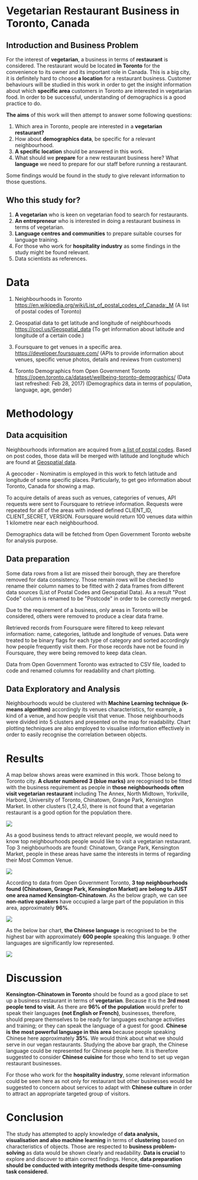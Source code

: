 # Vegetarian Restaurant Business in Toronto, Canada

## Introduction and Business Problem

For the interest of __vegetarian__, a business in terms of __restaurant__ is considered. The restaurant would be located __in Toronto__ for the convenience to its owner and its important role in Canada. This is a big city, it is definitely hard to choose __a location__ for a restaurant business. Customer behaviours will be studied in this work in order to get the insight information about which __specific area__ customers in Toronto are interested in vegetarian food. In order to be successful, understanding of demographics is a good practice to do. 

__The aims__ of this work will then attempt to answer some following questions:

1. Which area in Toronto, people are interested in a __vegetarian restaurant?__
1. How about __demographics data__, be specific for a relevant neighbourhood.
1. __A specific location__ should be answered in this work.
1. What should we __prepare__ for a new restaurant business here? What __language__ we need to prepare for our staff before running a restaurant.

Some findings would be found in the study to give relevant information to those questions.

## Who this study for?

1. __A vegetarian__ who is keen on vegetarian food to search for restaurants.
1. __An entrepreneur__ who is interested in doing a restaurant business in terms of vegetarian.
1. __Language centres and communities__ to prepare suitable courses for language training. 
1. For those who work for __hospitality industry__ as some findings in the study might be found relevant.
1. Data scientists as references.

# Data

1. Neighbourhoods in Toronto
https://en.wikipedia.org/wiki/List_of_postal_codes_of_Canada:_M (A list of postal codes of Toronto)

2. Geospatial data to get latitude and longitude of neighbourhoods
https://cocl.us/Geospatial_data (To get information about latitude and longitude of a certain code.)

3. Foursquare to get venues in a specific area. 
https://developer.foursquare.com/ (APIs to provide information about venues, specific venue photos, details and reviews from customers)

4. Toronto Demographics from Open Government Toronto
https://open.toronto.ca/dataset/wellbeing-toronto-demographics/ (Data last refreshed: Feb 28, 2017) (Demographics data in terms of population, language, age, gender)

# Methodology

## Data acquisition

Neighbourhoods information are acquired from <a href="https://en.wikipedia.org/wiki/List_of_postal_codes_of_Canada:_M">a list of postal codes</a>. Based on post codes, those data will be merged with latitude and longitude which are found at <a href="https://cocl.us/Geospatial_data">Geospatial data</a>.

A geocoder - Nominatim is employed in this work to fetch latitude and longitude of some specific places. Particularly, to get geo information about Toronto, Canada for showing a map.

To acquire details of areas such as venues, categories of venues, API requests were sent to Foursquare to retrieve information. Requests were repeated for all of the areas with indeed defined CLIENT_ID, CLIENT_SECRET, VERSION. Foursquare would return 100 venues data within 1 kilometre near each neighbourhood.

Demographics data will be fetched from Open Government Toronto website for analysis purpose. 


## Data preparation

Some data rows from a list are missed their borough, they are therefore removed for data consistency. Those remain rows will be checked to rename their column names to be fitted with 2 data frames from different data sources (List of Postal Codes and Geospatial Data). As a result "Post Code" column is renamed to be "Postcode" in order to be correctly merged. 

Due to the requirement of a business, only areas in Toronto will be considered, others were removed to produce a clear data frame. 

Retrieved records from Foursquare were filtered to keep relevant information: name, categories, latitude and longitude of venues. Data were treated to be binary flags for each type of category and sorted accordingly how people frequently visit them. For those records have not be found in Foursquare, they were being removed to keep data clean. 

Data from Open Government Toronto was extracted to CSV file, loaded to code and renamed columns for readability and chart plotting.


## Data Exploratory and Analysis

Neighbourhoods would be clustered with __Machine Learning technique (k-means algorithm)__ accordingly its venues characteristics, for example, a kind of a venue, and how people visit that venue. Those neighbourhoods were divided into 5 clusters and presented on the map for readability. Chart plotting techniques are also employed to visualise information effectively in order to easily recognise the correlation between objects.

# Results

A map below shows areas were examined in this work. Those belong to Toronto city. __A cluster numbered 3 (blue marks)__ are recognised to be fitted with the business requirement as people in __those neighbourhoods often visit vegetarian restaurant__ including The Annex, North Midtown, Yorkville, Harbord, University of Toronto, Chinatown, Grange Park, Kensington Market. In other clusters (1,2,4,5), there is not found that a vegetarian restaurant is a good option for the population there. 

<img src="https://github.com/wil-di-venezia/applied-data-science/blob/master/assets/map.png" />

As a good business tends to attract relevant people, we would need to know top neighbourhoods people would like to visit a vegetarian restaurant. Top 3 neighbourhoods are found: Chinatown, Grange Park, Kensington Market, people in these areas have same the interests in terms of regarding their Most Common Venue. 

<img src="https://github.com/wil-di-venezia/applied-data-science/blob/master/assets/top_vegan_restaurant_venues.png" />

According to data from Open Government Toronto, __3 top neighbourhoods found (Chinatown, Grange Park, Kensington Market) are belong to JUST one area named Kensington-Chinatown__. As the below graph, we can see __non-native speakers__ have occupied a large part of the population in this area, approximately __96%__. 

<img src="https://github.com/wil-di-venezia/applied-data-science/blob/master/assets/population.png" />

As the below bar chart, __the Chinese language__ is recognised to be the highest bar with approximately __600 people__ speaking this language. 9 other languages are significantly low represented. 

<img src="https://github.com/wil-di-venezia/applied-data-science/blob/master/assets/languages.png" />

# Discussion

__Kensington-Chinatown in Toronto__ should be found as a good place to set up a business restaurant in terms of __vegetarian__. Because it is the __3rd most people tend to visit__. As there are __96% of the population__ would prefer to speak their languages __(not English or French)__, businesses, therefore, should prepare themselves to be ready for languages exchange activities and training; or they can speak the language of a guest for good. __Chinese is the most powerful language in this area__ because people speaking Chinese here approximately __35%__. We would think about what we should serve in our vegan restaurants. Studying the above bar graph, the Chinese language could be represented for Chinese people here. It is therefore suggested to consider __Chinese cuisine__ for those who tend to set up vegan restaurant businesses.

For those who work for the __hospitality industry__, some relevant information could be seen here as not only for restaurant but other businesses would be suggested to concern about services to adapt with __Chinese culture__ in order to attract an appropriate targeted group of visitors.

# Conclusion 

The study has attempted to apply knowledge of __data analysis, visualisation and also machine learning__ in terms of __clustering__ based on characteristics of objects. Those are respected to __business problem-solving__ as data would be shown clearly and readability. __Data is crucial__ to explore and discover to attain correct findings. Hence, __data preparation should be conducted with integrity methods despite time-consuming task considered.__

